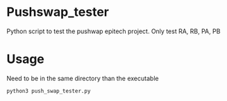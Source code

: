 # Pushswap_tester
Python script to test the pushwap epitech project.
Only test RA, RB, PA, PB
# Usage
Need to be in the same directory than the executable
```
python3 push_swap_tester.py
```
